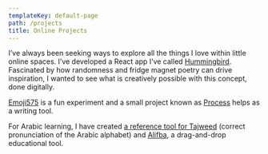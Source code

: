 ```yaml
---
templateKey: default-page
path: /projects
title: Online Projects
---
```

I’ve always been seeking ways to explore all the things I love within little online spaces. I’ve developed a React app I’ve called [Hummingbird](https://www.hummingbird.suddenghazals.com). Fascinated by how randomness and fridge magnet poetry can drive inspiration, I wanted to see what is creatively possible with this concept, done digitally.

[Emoji575](https://www.emoji575.suddenghazals.com) is a fun experiment and a small project known as [Process](https://www.process.suddenghazals.com) helps as a writing tool.

For Arabic learning, I have created [a reference tool for Tajweed](https://www.tajweed.suddenghazals.com) (correct pronunciation of the Arabic alphabet) and [Alifba](http://alifba.suddenghazals.com), a drag-and-drop educational tool.
